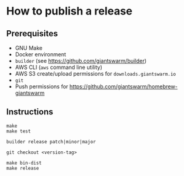 # How to publish a release

## Prerequisites

- GNU Make
- Docker environment
- `builder` (see https://github.com/giantswarm/builder)
- AWS CLI (`aws` command line utility)
- AWS S3 create/upload permissions for `downloads.giantswarm.io`
- `git`
- Push permissions for https://github.com/giantswarm/homebrew-giantswarm

## Instructions

```nohighlight
make
make test

builder release patch|minor|major

git checkout <version-tag>

make bin-dist
make release

```
